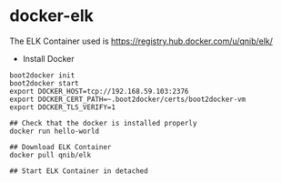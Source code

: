 # docker-elk

The ELK Container used is 
https://registry.hub.docker.com/u/qnib/elk/


* Install Docker

```
boot2docker init
boot2docker start
export DOCKER_HOST=tcp://192.168.59.103:2376
export DOCKER_CERT_PATH=~.boot2docker/certs/boot2docker-vm
export DOCKER_TLS_VERIFY=1

## Check that the docker is installed properly
docker run hello-world

## Download ELK Container
docker pull qnib/elk

## Start ELK Container in detached 
```
